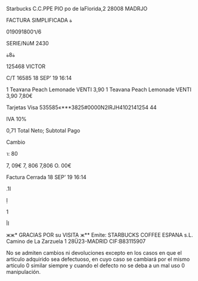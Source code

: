 Starbucks
C.C.PPE PIO po de laFlorida,2
28008 MADRJO

FACTURA SIMPLIFICADA
ة

019091800٦/6

SERIE/ΝύΜ  2430

ة8ة

125468  VICTOR

C/T  16585
18  SEP’ 19  16:14

1  Tea٧ana  Peach  Lemonade  VENTI  3,90
1  Teavana  Peach  Lemonade  VENTI  3,90
7,80€

Tarjetas  Visa
535585«***3825#0000N2IRJH4102141254
44

IVA  10%

0,71
Total  Neto;
Subtotal
Pago

Cambio

า: 80

7, 09€
7, 806
7,806
О.  00€

Factura  Cerrada
18  SEP’ 19  16:14

.1ا

Ị

1

اأ

жж*  GRACIAS  POR  su  VISITA  ж**
Emite:  STARBUCKS  COFFEE  ESPANA  s.L.
Camino  de  La  Zarzuela  1
28Ü23-MADRID  CIF:B83115907

No  se  admiten  cambios  ni  devoluciones
excepto  en  los  casos  en  que  el  articulo
adquirido  sea  defectuoso,  en  cuyo  caso  se
cambiará  por  el  mismo  articulo  0  similar
siempre  y  cuando  el  defecto  no  se  deba  a
un  mal  uso  0  manipulación.

